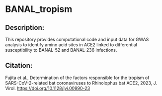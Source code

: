 # BANAL_tropism

## Description:
This repository provides computational code and input data for GWAS analysis to identify amino acid sites in ACE2 linked to differential susceptibility to BANAL-52 and BANAL-236 infections.

## Citation:
Fujita et al., Determination of the factors responsible for the tropism of SARS-CoV-2-related bat coronaviruses to Rhinolophus bat ACE2, 2023, J. Virol.
https://doi.org/10.1128/jvi.00990-23